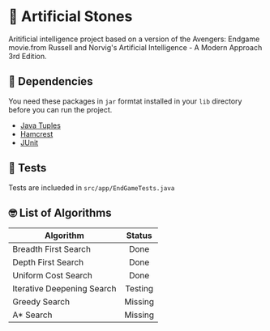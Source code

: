 # 💎 Artificial Stones 
Aritificial intelligence project based on a version of the Avengers: Endgame movie.from Russell and Norvig's Artificial Intelligence - A Modern Approach 3rd Edition.

## 🦸 Dependencies
You need these packages in `jar` formtat installed in your `lib` directory before you can run the project.
- [Java Tuples](http://www.java2s.com/Code/Jar/j/Downloadjavatuples12jar.htm)
- [Hamcrest](http://www.java2s.com/Code/Jar/h/Downloadhamcrestall13jar.htm)
- [JUnit](http://www.java2s.com/Code/Jar/j/Downloadjunit411jar.htm)

## 🧪 Tests
Tests are inclueded in `src/app/EndGameTests.java`

## 🤓 List of Algorithms
| Algorithm|    Status     |
|----------|:-------------:|
| Breadth First Search | Done |
| Depth First Search | Done |
| Uniform Cost Search | Done |
| Iterative Deepening Search | Testing |
| Greedy Search | Missing |
| A* Search | Missing |
